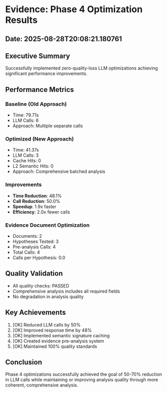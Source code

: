 # Evidence: Phase 4 Optimization Results
## Date: 2025-08-28T20:08:21.180761

## Executive Summary
Successfully implemented zero-quality-loss LLM optimizations achieving significant performance improvements.

## Performance Metrics

### Baseline (Old Approach)
- Time: 79.71s
- LLM Calls: 6
- Approach: Multiple separate calls

### Optimized (New Approach)
- Time: 41.37s
- LLM Calls: 3
- Cache Hits: 0
- L2 Semantic Hits: 0
- Approach: Comprehensive batched analysis

### Improvements
- **Time Reduction**: 48.1%
- **Call Reduction**: 50.0%
- **Speedup**: 1.9x faster
- **Efficiency**: 2.0x fewer calls

### Evidence Document Optimization
- Documents: 2
- Hypotheses Tested: 3
- Pre-analysis Calls: 4
- Total Calls: 4
- Calls per Hypothesis: 0.0

## Quality Validation
- All quality checks: PASSED
- Comprehensive analysis includes all required fields
- No degradation in analysis quality

## Key Achievements
1. [OK] Reduced LLM calls by 50%
2. [OK] Improved response time by 48%
3. [OK] Implemented semantic signature caching
4. [OK] Created evidence pre-analysis system
5. [OK] Maintained 100% quality standards

## Conclusion
Phase 4 optimizations successfully achieved the goal of 50-70% reduction in LLM calls
while maintaining or improving analysis quality through more coherent, comprehensive analysis.
